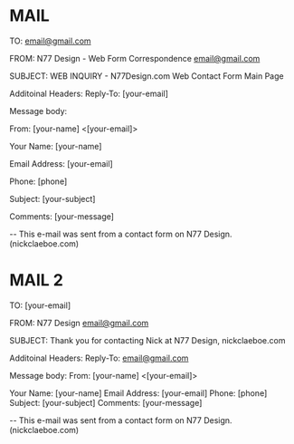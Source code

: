 # MAIL #

TO: 
email@gmail.com

FROM: 
N77 Design - Web Form Correspondence <email@gmail.com>

SUBJECT:
WEB INQUIRY - N77Design.com Web Contact Form Main Page

Additoinal Headers: 
Reply-To: [your-email]

Message body: 

From:  [your-name] <[your-email]>

Your Name: [your-name]

Email Address: [your-email]

Phone: [phone] 

Subject: [your-subject]

Comments:
[your-message]

--
This e-mail was sent from a contact form on N77 Design. (nickclaeboe.com)

# MAIL 2 #

TO: 
[your-email]

FROM: 
N77 Design  <email@gmail.com>

SUBJECT:
Thank you for contacting Nick at N77 Design, nickclaeboe.com

Additoinal Headers: 
Reply-To:  <email@gmail.com>

Message body: 
From:  [your-name] <[your-email]>

Your Name: [your-name]
Email Address: [your-email]
Phone: [phone] 
Subject: [your-subject]
Comments:
[your-message]

--
This e-mail was sent from a contact form on N77 Design. (nickclaeboe.com)
